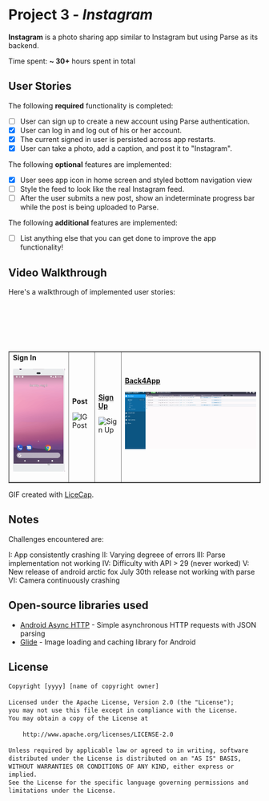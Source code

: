 # Project 3 - *Instagram*

**Instagram** is a photo sharing app similar to Instagram but using Parse as its backend.

Time spent: **~ 30+** hours spent in total

## User Stories

The following **required** functionality is completed:

- [ ] User can sign up to create a new account using Parse authentication.
- [X] User can log in and log out of his or her account.
- [X] The current signed in user is persisted across app restarts.
- [X] User can take a photo, add a caption, and post it to "Instagram".

The following **optional** features are implemented:

- [X] User sees app icon in home screen and styled bottom navigation view
- [ ] Style the feed to look like the real Instagram feed.
- [ ] After the user submits a new post, show an indeterminate progress bar while the post is being uploaded to Parse.

The following **additional** features are implemented:

- [ ] List anything else that you can get done to improve the app functionality!

## Video Walkthrough

Here's a walkthrough of implemented user stories:

<table width="700" border="1">
  <tr>
    <td> <strong> <underline>Sign In</underline></strong> <p>  <img src='IGSignIn.gif' title='Sign In' width='' alt='Sign In' /></td> <br/>
    <td> <strong> <underline>Post</underline></strong> <p> <img src='IGPost.gif' title='IG Post' width='' alt='IG Post' /></td> <br/>
    <td> <strong> <u>Sign Up</u> </strong> <p> <img src='IGSignUp.gif' title='Sign Up' width='' alt='Sign Up' /></td> </br> <p>
    <td> <strong> <u>Back4App</u> </strong> <p> <img src='Back4App.gif' title='Back4App' width='' alt='Back4App' /></td> </br>
  </tr>
 </table>

GIF created with [LiceCap](http://www.cockos.com/licecap/).

## Notes

Challenges encountered are:

I: App consistently crashing
II: Varying degreee of errors
III: Parse implementation not working
IV: Difficulty with API > 29 (never worked)
V: New release of android arctic fox July 30th release not working with parse
VI: Camera continuously crashing

## Open-source libraries used

- [Android Async HTTP](https://github.com/codepath/CPAsyncHttpClient) - Simple asynchronous HTTP requests with JSON parsing
- [Glide](https://github.com/bumptech/glide) - Image loading and caching library for Android

## License

    Copyright [yyyy] [name of copyright owner]

    Licensed under the Apache License, Version 2.0 (the "License");
    you may not use this file except in compliance with the License.
    You may obtain a copy of the License at

        http://www.apache.org/licenses/LICENSE-2.0

    Unless required by applicable law or agreed to in writing, software
    distributed under the License is distributed on an "AS IS" BASIS,
    WITHOUT WARRANTIES OR CONDITIONS OF ANY KIND, either express or implied.
    See the License for the specific language governing permissions and
    limitations under the License.
